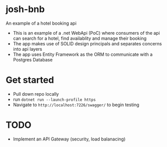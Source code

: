 # josh-bnb
 An example of a hotel booking api

 - This is an example of a .net WebApi (PoC) where consumers of the api can search for a hotel, find availablity and manage their booking 
 - The app makes use of SOLID design principals and separates concerns into api layers 
 - The app uses Entity Framework as the ORM to communicate with a Postgres Database

# Get started

- Pull down repo locally
- run `dotnet run --launch-profile https`
- Navigate to `http://localhost:7226/swagger/` to begin testing

# TODO

- Implement an API Gateway (security, load balanacing)